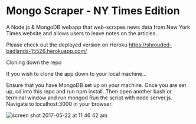 # Mongo Scraper - NY Times Edition

A Node.js & MongoDB webapp that web-scrapes news data from New York Times website and allows users to leave notes on the articles.

Please check out the deployed version on Heroku https://shrouded-badlands-15526.herokuapp.com/



Cloning down the repo

If you wish to clone the app down to your local machine...

Ensure that you have MongoDB set up on your machine.
Once you are set up, cd into this repo and run npm install.
Then open another bash or terminal window and run mongod
Run the script with node server.js.
Navigate to localhost:3000 in your browser.



![screen shot 2017-05-22 at 11 46 42 am](https://cloud.githubusercontent.com/assets/22923940/26317105/65184810-3ee4-11e7-8e05-f6887905b25c.png)
